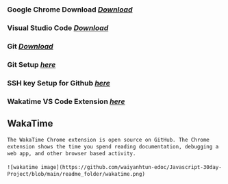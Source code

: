 
### Google Chrome Download [_Download_][google chrome]  
### Visual Studio Code [_Download_][vs code]
### Git [_Download_][git]
### Git Setup [_here_][git setup]
### SSH key Setup for Github [_here_][ssh key setup]
### Wakatime VS Code Extension [_here_][wakatime]

## WakaTime  
    The WakaTime Chrome extension is open source on GitHub. The Chrome extension shows the time you spend reading documentation, debugging a web app, and other browser based activity.

    ![wakatime image](https://github.com/waiyanhtun-edoc/Javascript-30day-Project/blob/main/readme_folder/wakatime.png)










[ssh key setup]: https://kinsta.com/blog/generate-ssh-key/  
[google chrome]: https://www.google.com/chrome/browser-tools/  
[git]: https://git-scm.com/downloads  
[git setup]: https://git-scm.com/book/en/v2/Getting-Started-Installing-Git 
[vs code]: https://code.visualstudio.com/Download  
[wakatime]: https://wakatime.com/dashboard
